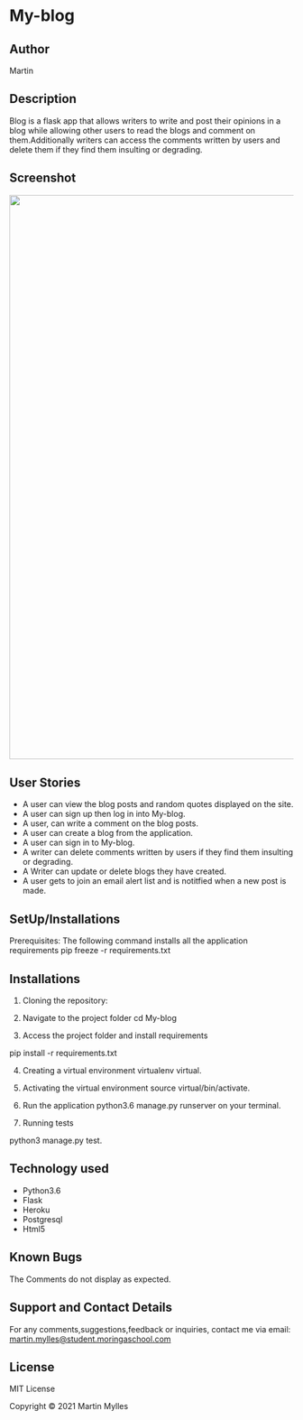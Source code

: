 # My-blog

## Author
Martin

## Description
Blog is a flask app that allows writers to write and post their opinions in a blog while allowing other users to read the blogs and comment on them.Additionally writers can access the comments written by users and delete them if they find them insulting or degrading.

## Screenshot
<img src="https://github.com/martin-moringa/flask-4/blob/main/Screenshot%20from%202021-06-24%2011-04-07.png" width="1000">


## User Stories
* A user can view the blog posts and random quotes displayed on the site.
* A user can sign up then log in into My-blog.
* A user, can write a comment on the blog posts.
* A user can create a blog from the application.
* A user can sign in to My-blog.
* A writer can delete comments written by users if they find them insulting or degrading.
* A Writer can update or delete blogs they  have created.
* A user gets to join an email alert list and is notitfied when a new post is made.

## SetUp/Installations

Prerequisites:
The following command installs all the application requirements
pip freeze -r requirements.txt

## Installations

1. Cloning the repository:

2. Navigate to the project folder 
cd My-blog

3. Access the project folder and install requirements

pip install -r requirements.txt

4. Creating a virtual environment
virtualenv virtual.

5. Activating the virtual environment
source virtual/bin/activate.

6. Run the application 
python3.6 manage.py runserver on your terminal.

7. Running tests

python3 manage.py test.


## Technology used

* Python3.6
* Flask
* Heroku
* Postgresql
* Html5

## Known Bugs

The Comments do not display as expected.

## Support and Contact Details
For any comments,suggestions,feedback or inquiries, contact me via email: martin.mylles@student.moringaschool.com
## License
MIT License

Copyright © 2021 Martin Mylles